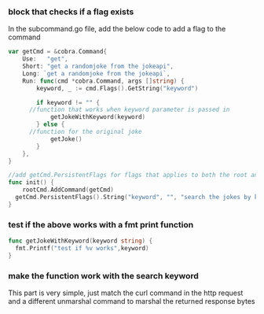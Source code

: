 ### block that checks if a flag exists 

In the subcommand.go file, add the below code to add a flag to the command

```go
var getCmd = &cobra.Command{
	Use:   "get",
	Short: "get a randomjoke from the jokeapi",
	Long: `get a randomjoke from the jokeapi`,
	Run: func(cmd *cobra.Command, args []string) {
		keyword, _ := cmd.Flags().GetString("keyword")

		if keyword != "" {
      //function that works when keyword parameter is passed in
			getJokeWithKeyword(keyword)
		} else {
      //function for the original joke
			getJoke()
		}
	},
}

//add getCmd.PersistentFlags for flags that applies to both the root and child command
func init() {
	rootCmd.AddCommand(getCmd)
  getCmd.PersistentFlags().String("keyword", "", "search the jokes by keyword")
}
```
### test if the above works with a fmt print function

```go
func getJokeWithKeyword(keyword string) {
  fmt.Printf("test if %v works",keyword)
}
```
### make the function work with the search keyword

This part is very simple, just match the curl command in the http request and a different unmarshal command to marshal the returned response bytes

